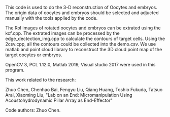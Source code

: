 This code is used to do the 3-D reconstruction of Oocytes and embryos. 
The origin data of oocytes and embryos should be selected and adjucted manually with the tools applied by the code. 

The RoI images of rotated oocytes and embryos can be extrated using the kcf.cpp. 
The extrated images can be processed by the edge_dectection_img.cpp to calculate the contours of target cells.
Using the 2csv.cpp, all the contours could be collected into the demo.csv.
We use matlab and point cloud library to reconstruct the 3D cloud point map of the target oocytes or embryos.

OpenCV 3, 
PCL 1.12.0, 
Matlab 2019, 
Visual studio 2017
were used in this program.

This work related to the research: 

Zhuo Chen, Chenhao Bai, Fengyu Liu, Qiang Huang, Toshio Fukuda, Tatsuo Arai, Xiaoming Liu, "Lab on an End: Micromanipulation Using Acoustohydrodynamic Pillar Array as End-Effector"

Code authors: Zhuo Chen.
